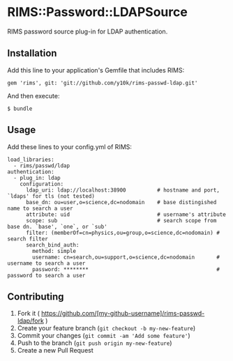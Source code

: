 # RIMS::Password::LDAPSource

RIMS password source plug-in for LDAP authentication.

## Installation

Add this line to your application's Gemfile that includes RIMS:

    gem 'rims', git: 'git://github.com/y10k/rims-passwd-ldap.git'

And then execute:

    $ bundle

## Usage

Add these lines to your config.yml of RIMS:

    load_libraries:
      - rims/passwd/ldap
    authentication:
      - plug_in: ldap
        configuration:
          ldap_uri: ldap://localhost:38900          # hostname and port, `ldaps' for tls (not tested)
          base_dn: ou=user,o=science,dc=nodomain    # base distingished name to search a user
          attribute: uid                            # username's attribute
          scope: sub                                # search scope from base dn. `base', `one`, or `sub'
          filter: (memberOf=cn=physics,ou=group,o=science,dc=nodomain) # search filter
          search_bind_auth:
            method: simple
            username: cn=search,ou=support,o=science,dc=nodomain       # username to search a user
            password: ********                                         # password to search a user

## Contributing

1. Fork it ( https://github.com/[my-github-username]/rims-passwd-ldap/fork )
2. Create your feature branch (`git checkout -b my-new-feature`)
3. Commit your changes (`git commit -am 'Add some feature'`)
4. Push to the branch (`git push origin my-new-feature`)
5. Create a new Pull Request
